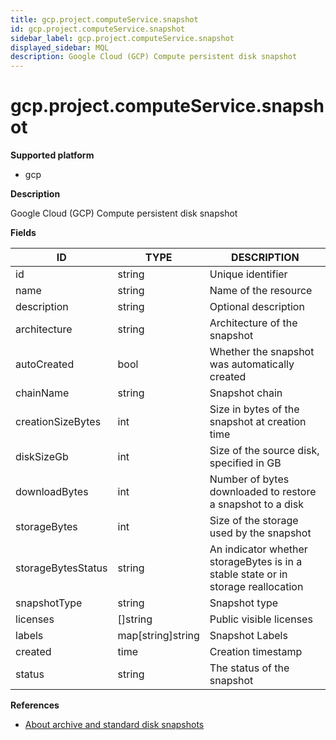 ```yaml
---
title: gcp.project.computeService.snapshot
id: gcp.project.computeService.snapshot
sidebar_label: gcp.project.computeService.snapshot
displayed_sidebar: MQL
description: Google Cloud (GCP) Compute persistent disk snapshot
---
```


# gcp.project.computeService.snapshot

**Supported platform**

- gcp

**Description**

Google Cloud (GCP) Compute persistent disk snapshot

**Fields**

| ID                 | TYPE              | DESCRIPTION                                                                       |
| ------------------ | ----------------- | --------------------------------------------------------------------------------- |
| id                 | string            | Unique identifier                                                                 |
| name               | string            | Name of the resource                                                              |
| description        | string            | Optional description                                                              |
| architecture       | string            | Architecture of the snapshot                                                      |
| autoCreated        | bool              | Whether the snapshot was automatically created                                    |
| chainName          | string            | Snapshot chain                                                                    |
| creationSizeBytes  | int               | Size in bytes of the snapshot at creation time                                    |
| diskSizeGb         | int               | Size of the source disk, specified in GB                                          |
| downloadBytes      | int               | Number of bytes downloaded to restore a snapshot to a disk                        |
| storageBytes       | int               | Size of the storage used by the snapshot                                          |
| storageBytesStatus | string            | An indicator whether storageBytes is in a stable state or in storage reallocation |
| snapshotType       | string            | Snapshot type                                                                     |
| licenses           | &#91;&#93;string  | Public visible licenses                                                           |
| labels             | map[string]string | Snapshot Labels                                                                   |
| created            | time              | Creation timestamp                                                                |
| status             | string            | The status of the snapshot                                                        |

**References**

- [About archive and standard disk snapshots](https://cloud.google.com/compute/docs/disks/snapshots)
